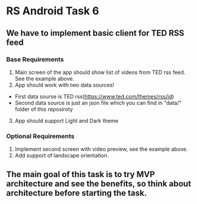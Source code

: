 # RS Android Task 6

## We have to implement basic client for TED RSS feed

### Base Requirements
1. Main screen of the app should show list of videos from TED rss feed. See the example above.
2. App should work with two data sources! 
- First data sourse is TED rss(https://www.ted.com/themes/rss/id)
- Second data source is just an json file which you can find in "data/" folder of this reposiroty
3. App should support Light and Dark theme

### Optional Requirements
1. Implement second screen with video preview, see the example above.
2. Add support of landscape orientation.

## The main goal of this task is to try MVP architecture and see the benefits, so think about architecture before starting the task.
